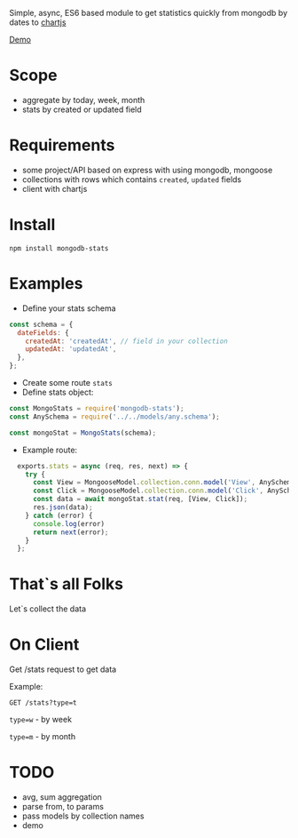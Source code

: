 Simple, async, ES6 based module to get statistics quickly from mongodb by dates to [chartjs](https://chartjs.org/)

[Demo](https://safiullin.io/mongodb-stats2/)

Scope
============
* aggregate by today, week, month
* stats by created or updated field

Requirements
============

* some project/API based on express with using mongodb, mongoose
* collections with rows which contains `created`, `updated` fields
* client with chartjs

Install
=======

    npm install mongodb-stats

Examples
========

* Define your stats schema
```javascript
const schema = {
  dateFields: {
    createdAt: 'createdAt', // field in your collection
    updatedAt: 'updatedAt',
  },
};
```
* Create some route `stats`
* Define stats object:

```javascript
const MongoStats = require('mongodb-stats');
const AnySchema = require('../../models/any.schema');

const mongoStat = MongoStats(schema);

```
* Example route:
```javascript
  exports.stats = async (req, res, next) => {
    try {
      const View = MongooseModel.collection.conn.model('View', AnySchema);
      const Click = MongooseModel.collection.conn.model('Click', AnySchema);
      const data = await mongoStat.stat(req, [View, Click]);
      res.json(data);
    } catch (error) {
      console.log(error)
      return next(error);
    }
  };
```
That`s all Folks
========
Let`s collect the data

On Client
========
Get /stats request to get data

Example:

`GET /stats?type=t`

`type=w` - by week

`type=m` - by month

TODO
========
* avg, sum aggregation
* parse from, to params
* pass models by collection names
* demo

